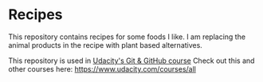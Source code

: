 # Recipes

This repository contains recipes for some foods I like. I am replacing the animal products in the recipe with plant based alternatives. 

This repository is used in [Udacity's Git & GitHub course](https://www.udacity.com/course/how-to-use-git-and-github--ud775)
Check out this and other courses here: https://www.udacity.com/courses/all
